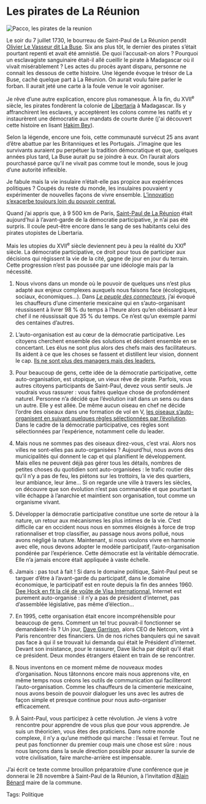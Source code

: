 # Les pirates de La Réunion

![Pacco, les pirates de la reunion](http://blog.tcrouzet.comhttps://tcrouzet.com/images_tc/2007/11/les-pirates-de-la-reunion.gif)

Le soir du 7 juillet 1730, le bourreau de Saint-Paul de La Réunion pendit [Olivier Le Vasseur dit La Buse](http://reunion.rfo.fr/article64.html). Six ans plus tôt, le dernier des pirates s’était pourtant repenti et avait été amnistié. De quoi l’accusait-on alors ? Pourquoi un esclavagiste sanguinaire était-il allé cueillir le pirate à Madagascar où il vivait misérablement ? Les actes du procès ayant disparu, personne ne connait les dessous de cette histoire. Une légende évoque le trésor de La Buse, caché quelque part à La Réunion. On aurait voulu faire parler le forban. Il aurait jeté une carte à la foule venue le voir agoniser.

Je rêve d’une autre explication, encore plus romanesque. À la fin, du XVII<sup>e</sup> siècle, les pirates fondèrent la colonie de [Libertaria](http://en.wikipedia.org/wiki/Libertatia) à Madagascar. Ils y affranchirent les esclaves, y acceptèrent les colons comme les natifs et y instaurèrent une démocratie aux mandats de courte durée (j'ai découvert cette histoire en lisant [Hakim Bey](http://www.lyber-eclat.net/lyber/taz.html)).

Selon la légende, encore une fois, cette communauté survécut 25 ans avant d’être abattue par les Britanniques et les Portugais. J’imagine que les survivants auraient pu perpétuer la tradition démocratique et que, quelques années plus tard, La Buse aurait pu se joindre à eux. On l’aurait alors pourchassé parce qu’il ne vivait pas comme tout le monde, sous le joug d’une autorité inflexible.

Je fabule mais la vie insulaire n’était-elle pas propice aux expériences politiques ? Coupés du reste du monde, les insulaires pouvaient y expérimenter de nouvelles façons de vivre ensemble. [L’innovation s’exacerbe toujours loin du pouvoir central.](http://blog.tcrouzet.com/2006/04/17/nouvel-empire/)

Quand j’ai appris que, à 9 500 km de Paris, [Saint-Paul de La Réunion](http://www.mairie-saintpaul.fr/) était aujourd’hui à l’avant-garde de la démocratie participative, je n’ai pas été surpris. Il coule peut-être encore dans le sang de ses habitants celui des pirates utopistes de Libertaria.

Mais les utopies du XVII<sup>e</sup> siècle deviennent peu à peu la réalité du XXI<sup>e</sup> siècle. La démocratie participative, ce droit pour tous de participer aux décisions qui régissent la vie de la cité, gagne de jour en jour du terrain. Cette progression n’est pas poussée par une idéologie mais par la nécessité.

1. Nous vivons dans un monde où le pouvoir de quelques uns n’est plus adapté aux enjeux complexes auxquels nous faisons face (écologiques, sociaux, économiques…). Dans *[Le peuple des connecteurs](http://blog.tcrouzet.com/le-peuple-des-connecteurs/)*, j’ai évoqué les chauffeurs d’une cimenterie mexicaine qui en s’auto-organisant réussissent à livrer 98 % du temps à l’heure alors qu’en obéissant à leur chef il ne réussissait que 35 % du temps. Ce n’est qu’un exemple parmi des centaines d’autres.

2. L’auto-organisation est au cœur de la démocratie participative. Les citoyens cherchent ensemble des solutions et décident ensemble en se concertant. Les élus ne sont plus alors des chefs mais des facilitateurs. Ils aident à ce que les choses se fassent et distillent leur vision, donnent le cap. [Ils ne sont plus des managers mais des leaders.](http://blog.tcrouzet.com/2006/11/10/harmonisation-politique/)

3. Pour beaucoup de gens, cette idée de la démocratie participative, cette auto-organisation, est utopique, un vieux rêve de pirate. Parfois, vous autres citoyens participants de Saint-Paul, devez vous sentir seuls. Je voudrais vous rassurer : vous faites quelque chose de profondément naturel. Personne n’a décidé que l’évolution irait dans un sens ou dans un autre. Elle y est allée. De même aucun oiseau en chef ne décide l’ordre des oiseaux dans une formation de vol en V, [les oiseaux s’auto-organisent en suivant quelques règles sélectionnées par l’évolution](http://blog.tcrouzet.com/2007/05/10/formation-de-vol/). Dans le cadre de la démocratie participative, ces règles sont sélectionnées par l’expérience, notamment celle du leader.

4. Mais nous ne sommes pas des oiseaux direz-vous, c’est vrai. Alors nos villes ne sont-elles pas auto-organisées ? Aujourd’hui, nous avons des municipalités qui donnent le cap et qui planifient le développement. Mais elles ne peuvent déjà pas gérer tous les détails, nombres de petites choses du quotidien sont auto-organisées : le trafic routier dès qu’il n’y a pas de feu, les piétons sur les trottoirs, la vie des quartiers, leur ambiance, leur âme… Si on regarde une ville à travers les siècles, on découvre que son évolution n’est pas commandée et que pourtant la ville échappe à l’anarchie et maintient son organisation, tout comme un organisme vivant.

5. Développer la démocratie participative constitue une sorte de retour à la nature, un retour aux mécanismes les plus intimes de la vie. C’est difficile car en occident nous nous en sommes éloignés à force de trop rationnaliser et trop classifier, au passage nous avons pollué, nous avons négligé la nature. Maintenant, si nous voulons vivre en harmonie avec elle, nous devons adopter le modèle participatif, l’auto-organisation pondérée par l’expérience. Cette démocratie est la véritable démocratie. Elle n’a jamais encore était appliquée à vaste échelle.

6. Jamais : pas tout à fait ! Si dans le domaine politique, Saint-Paul peut se targuer d’être à l’avant-garde du participatif, dans le domaine économique, le participatif est en route depuis la fin des années 1960. [Dee Hock en fit la clé de voûte de Visa Internationnal.](http://blog.tcrouzet.com/2006/09/08/manager-par-la-connexion/) Internet est purement auto-organisé : il n’y a pas de président d’internet, pas d’assemblée législative, pas même d’élection…

7. En 1995, cette organisation était encore incompréhensible pour beaucoup de gens. Comment un tel truc pouvait-il fonctionner se demandaient-ils ? Un jour, [Dave Garrison](http://www.forbes.com/finance/mktguideapps/personinfo/FromPersonIdPersonTearsheet.jhtml?passedPersonId=913969), alors CEO de Netcom, vint à Paris rencontrer des financiers. Un de nos riches banquiers qui ne savait pas face à qui il se trouvait lui demanda qui était le Président d’internet. Devant son insistance, pour le rassurer, Dave lâcha par dépit qu’il était ce président. Deux mondes étrangers étaient en train de se rencontrer.

8. Nous inventons en ce moment même de nouveaux modes d’organisation. Nous tâtonnons encore mais nous apprenons vite, en même temps nous créons les outils de communication qui faciliteront l’auto-organisation. Comme les chauffeurs de la cimenterie mexicaine, nous avons besoin de pouvoir dialoguer les uns avec les autres de façon simple et presque continue pour nous auto-organiser efficacement.

9. À Saint-Paul, vous participez à cette révolution. Je viens à votre rencontre pour apprendre de vous plus que pour vous apprendre. Je suis un théoricien, vous êtes des praticiens. Dans notre monde complexe, il n’y a qu’une méthode qui marche : l’essai et l’erreur. Tout ne peut pas fonctionner du premier coup mais une chose est sûre : nous nous lançons dans la seule direction possible pour assurer la survie de votre civilisation, faire marche-arrière est impensable.

J’ai écrit ce texte comme brouillon préparatoire d’une conférence que je donnerai le 28 novembre à Saint-Paul de la Réunion, à l’invitation d’[Alain Bénard](http://www.alainbenard.com/) maire de la commune.

Tags: Politique